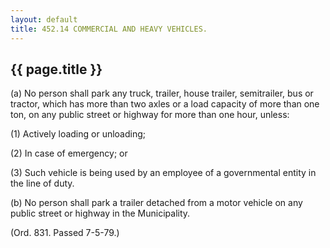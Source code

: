 ```yaml
---
layout: default 
title: 452.14 COMMERCIAL AND HEAVY VEHICLES.
---
```


{{ page.title }}
----------------

​(a) No person shall park any truck, trailer, house trailer,
semitrailer, bus or tractor, which has more than two axles or a load
capacity of more than one ton, on any public street or highway for more
than one hour, unless:

​(1) Actively loading or unloading;

​(2) In case of emergency; or

​(3) Such vehicle is being used by an employee of a governmental entity
in the line of duty.

​(b) No person shall park a trailer detached from a motor vehicle on any
public street or highway in the Municipality.

(Ord. 831. Passed 7-5-79.)
